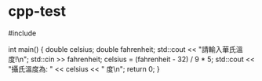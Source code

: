 # cpp-test
#include <iostream>

int main() {
    double celsius;
    double fahrenheit;
    std::cout << "請輸入華氏溫度!\n";
    std::cin >> fahrenheit;
    celsius = (fahrenheit - 32) / 9 * 5;
    std::cout << "攝氏溫度為: " << celsius << " 度\n";
    return 0;
}
